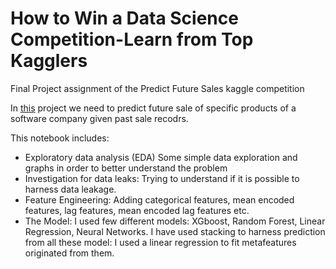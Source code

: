 # How to Win a Data Science Competition-Learn from Top Kagglers
Final Project assignment of the Predict Future Sales kaggle competition

In [this](https://www.kaggle.com/c/competitive-data-science-predict-future-sales) project we need to predict future sale of specific products of a software company given past sale recodrs.

This notebook includes:
- Exploratory data analysis (EDA)
  Some simple data exploration and graphs in order to better understand the problem
- Investigation for data leaks:
  Trying to understand if it is possible to harness data leakage.
- Feature Engineering:
  Adding categorical features, mean encoded features, lag features, mean encoded lag features etc.
- The Model:
  I used few different models: XGboost, Random Forest, Linear Regression, Neural Networks.
  I have used stacking to harness prediction from all these model: I used a linear regression to fit metafeatures originated from them.  
